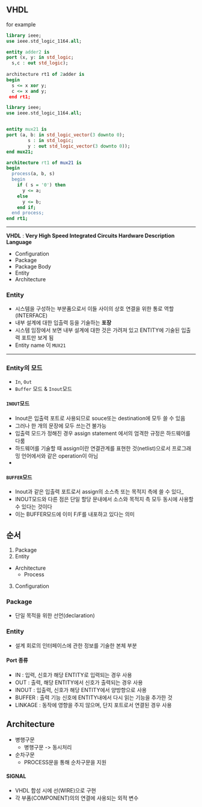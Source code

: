 ## VHDL

for example

```vhdl
library ieee;
use ieee.std_logic_1164.all;

entity adder2 is
port (x, y: in std_logic;
  s,c : out std_logic);
  
architecture rt1 of 2adder is
begin
  s <= x xor y;
  c <= x and y;
 end rt1;

```

```vhdl
library ieee;
use ieee.std_logic_1164.all;


entity mux21 is
port (a, b: in std_logic_vector(3 downto 0); 
        s : in std_logic;
        y : out std_logic_vector(3 downto 0));
end mux21;

architecture rt1 of mux21 is
begin
  process(a, b, s)
  begin
    if ( s = '0') then
      y <= a;
    else
      y <= b;
    end if;
  end process;
end rt1;
```

---


**VHDL** : **Very High Speed Integrated Circuits Hardware Description Language**
  
  
- Configuration
- Package
- Package Body
- Entity
- Architecture


### Entity
- 시스템을 구성하는 부분품으로서 이들 사이의 상호 연결을 위한 통로 역할(INTERFACE)
- 내부 설계에 대한 입출력 등을 기술하는 **포장**
- 시스템 임장에서 보면 내부 설계에 대한 것은 가려져 있고 ENTITY에 기술된 입출력 포트만 보게 됨
- Entity name 이 ```MUX21```

---

### Entity의 모드
- ```In```, ```Out```
- ```Buffer``` 모드 & ```Inout```모드

#### ```INOUT```모드
- Inout은 입출력 포트로 사용되므로 souce또는 destination에 모두 쓸 수 있음
- 그러나 한 개의 문장에 모두 쓰는건 불가능
- 입출력 모드가 정해진 경우 assign statement 에서의 엄격한 규정은 하드웨어를 다룸
- 하드웨어를 기술할 때 assign이란 연결관계를 표현한 것(netlist)으로서 프로그래밍 언어에서와 같은 operation이 아님
- 
#### ```BUFFER```모드
- Inout과 같은 입출력 포트로서 assign의 소스측 또는 목적지 측에 쓸 수 있다_
- INOUT모드와 다른 점은 단일 할당 문내에서 소스와 목적지 측 모두 동시에 사용할 수 있다는 것이다
- 이는 BUFFER모드에 이미 F/F를 내포하고 있다는 의미

## 순서
1. Package
2. Entity
  - Architecture
    - Process
3. Configuration

### Package
- 단일 목적을 위한 선언(declaration)

### Entity
- 설계 회로의 인터페이스에 관한 정보를 기술한 본체 부분

#### Port 종류
- IN : 입력, 신호가 해당 ENTITY로 입력되는 경우 사용
- OUT : 출력, 해당 ENTITY에서 신호가 출력되는 경우 사용
- INOUT : 입출력, 신호가 해당 ENTITY에서 양방향으로 사용
- BUFFER : 출력 기능 신호에 ENTITY내에서 다시 읽는 기능을 추가한 것
- LINKAGE : 동작에 영향을 주지 않으며, 단지 포트로서 연결된 경우 사용


## Architecture
- 병행구문
  - 병행구문 -> 동시처리
- 순차구문
  - PROCESS문을 통해 순차구문을 지원

#### SIGNAL
- VHDL 합성 시에 선(WIRE)으로 구현
- 각 부품(COMPONENT)의의 연결에 사용되는 외적 변수
